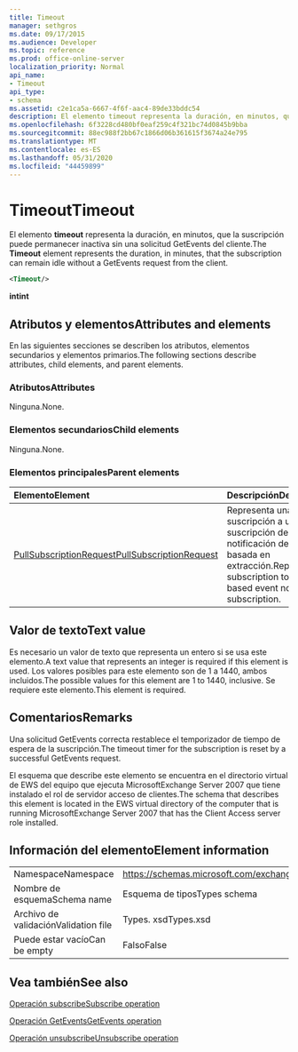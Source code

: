 ```yaml
---
title: Timeout
manager: sethgros
ms.date: 09/17/2015
ms.audience: Developer
ms.topic: reference
ms.prod: office-online-server
localization_priority: Normal
api_name:
- Timeout
api_type:
- schema
ms.assetid: c2e1ca5a-6667-4f6f-aac4-89de33bddc54
description: El elemento timeout representa la duración, en minutos, que la suscripción puede permanecer inactiva sin una solicitud GetEvents del cliente.
ms.openlocfilehash: 6f3228cd480bf0eaf259c4f321bc74d0845b9bba
ms.sourcegitcommit: 88ec988f2bb67c1866d06b361615f3674a24e795
ms.translationtype: MT
ms.contentlocale: es-ES
ms.lasthandoff: 05/31/2020
ms.locfileid: "44459899"
---
```

# <a name="timeout"></a><span data-ttu-id="33d33-103">Timeout</span><span class="sxs-lookup"><span data-stu-id="33d33-103">Timeout</span></span>

<span data-ttu-id="33d33-104">El elemento **timeout** representa la duración, en minutos, que la suscripción puede permanecer inactiva sin una solicitud GetEvents del cliente.</span><span class="sxs-lookup"><span data-stu-id="33d33-104">The **Timeout** element represents the duration, in minutes, that the subscription can remain idle without a GetEvents request from the client.</span></span> 
  
```xml
<Timeout/>
```

 <span data-ttu-id="33d33-105">**int**</span><span class="sxs-lookup"><span data-stu-id="33d33-105">**int**</span></span>
## <a name="attributes-and-elements"></a><span data-ttu-id="33d33-106">Atributos y elementos</span><span class="sxs-lookup"><span data-stu-id="33d33-106">Attributes and elements</span></span>

<span data-ttu-id="33d33-107">En las siguientes secciones se describen los atributos, elementos secundarios y elementos primarios.</span><span class="sxs-lookup"><span data-stu-id="33d33-107">The following sections describe attributes, child elements, and parent elements.</span></span>
  
### <a name="attributes"></a><span data-ttu-id="33d33-108">Atributos</span><span class="sxs-lookup"><span data-stu-id="33d33-108">Attributes</span></span>

<span data-ttu-id="33d33-109">Ninguna.</span><span class="sxs-lookup"><span data-stu-id="33d33-109">None.</span></span>
  
### <a name="child-elements"></a><span data-ttu-id="33d33-110">Elementos secundarios</span><span class="sxs-lookup"><span data-stu-id="33d33-110">Child elements</span></span>

<span data-ttu-id="33d33-111">Ninguna.</span><span class="sxs-lookup"><span data-stu-id="33d33-111">None.</span></span>
  
### <a name="parent-elements"></a><span data-ttu-id="33d33-112">Elementos principales</span><span class="sxs-lookup"><span data-stu-id="33d33-112">Parent elements</span></span>

|<span data-ttu-id="33d33-113">**Elemento**</span><span class="sxs-lookup"><span data-stu-id="33d33-113">**Element**</span></span>|<span data-ttu-id="33d33-114">**Descripción**</span><span class="sxs-lookup"><span data-stu-id="33d33-114">**Description**</span></span>|
|:-----|:-----|
|[<span data-ttu-id="33d33-115">PullSubscriptionRequest</span><span class="sxs-lookup"><span data-stu-id="33d33-115">PullSubscriptionRequest</span></span>](pullsubscriptionrequest.md) <br/> |<span data-ttu-id="33d33-116">Representa una suscripción a una suscripción de notificación de eventos basada en extracción.</span><span class="sxs-lookup"><span data-stu-id="33d33-116">Represents a subscription to a pull-based event notification subscription.</span></span>  <br/> |
   
## <a name="text-value"></a><span data-ttu-id="33d33-117">Valor de texto</span><span class="sxs-lookup"><span data-stu-id="33d33-117">Text value</span></span>

<span data-ttu-id="33d33-118">Es necesario un valor de texto que representa un entero si se usa este elemento.</span><span class="sxs-lookup"><span data-stu-id="33d33-118">A text value that represents an integer is required if this element is used.</span></span> <span data-ttu-id="33d33-119">Los valores posibles para este elemento son de 1 a 1440, ambos incluidos.</span><span class="sxs-lookup"><span data-stu-id="33d33-119">The possible values for this element are 1 to 1440, inclusive.</span></span> <span data-ttu-id="33d33-120">Se requiere este elemento.</span><span class="sxs-lookup"><span data-stu-id="33d33-120">This element is required.</span></span>
  
## <a name="remarks"></a><span data-ttu-id="33d33-121">Comentarios</span><span class="sxs-lookup"><span data-stu-id="33d33-121">Remarks</span></span>

<span data-ttu-id="33d33-122">Una solicitud GetEvents correcta restablece el temporizador de tiempo de espera de la suscripción.</span><span class="sxs-lookup"><span data-stu-id="33d33-122">The timeout timer for the subscription is reset by a successful GetEvents request.</span></span>
  
<span data-ttu-id="33d33-123">El esquema que describe este elemento se encuentra en el directorio virtual de EWS del equipo que ejecuta MicrosoftExchange Server 2007 que tiene instalado el rol de servidor acceso de clientes.</span><span class="sxs-lookup"><span data-stu-id="33d33-123">The schema that describes this element is located in the EWS virtual directory of the computer that is running MicrosoftExchange Server 2007 that has the Client Access server role installed.</span></span> 
  
## <a name="element-information"></a><span data-ttu-id="33d33-124">Información del elemento</span><span class="sxs-lookup"><span data-stu-id="33d33-124">Element information</span></span>

|||
|:-----|:-----|
|<span data-ttu-id="33d33-125">Namespace</span><span class="sxs-lookup"><span data-stu-id="33d33-125">Namespace</span></span>  <br/> |https://schemas.microsoft.com/exchange/services/2006/types  <br/> |
|<span data-ttu-id="33d33-126">Nombre de esquema</span><span class="sxs-lookup"><span data-stu-id="33d33-126">Schema name</span></span>  <br/> |<span data-ttu-id="33d33-127">Esquema de tipos</span><span class="sxs-lookup"><span data-stu-id="33d33-127">Types schema</span></span>  <br/> |
|<span data-ttu-id="33d33-128">Archivo de validación</span><span class="sxs-lookup"><span data-stu-id="33d33-128">Validation file</span></span>  <br/> |<span data-ttu-id="33d33-129">Types. xsd</span><span class="sxs-lookup"><span data-stu-id="33d33-129">Types.xsd</span></span>  <br/> |
|<span data-ttu-id="33d33-130">Puede estar vacío</span><span class="sxs-lookup"><span data-stu-id="33d33-130">Can be empty</span></span>  <br/> |<span data-ttu-id="33d33-131">Falso</span><span class="sxs-lookup"><span data-stu-id="33d33-131">False</span></span>  <br/> |
   
## <a name="see-also"></a><span data-ttu-id="33d33-132">Vea también</span><span class="sxs-lookup"><span data-stu-id="33d33-132">See also</span></span>



[<span data-ttu-id="33d33-133">Operación subscribe</span><span class="sxs-lookup"><span data-stu-id="33d33-133">Subscribe operation</span></span>](subscribe-operation.md)
  
[<span data-ttu-id="33d33-134">Operación GetEvents</span><span class="sxs-lookup"><span data-stu-id="33d33-134">GetEvents operation</span></span>](getevents-operation.md)
  
[<span data-ttu-id="33d33-135">Operación unsubscribe</span><span class="sxs-lookup"><span data-stu-id="33d33-135">Unsubscribe operation</span></span>](unsubscribe-operation.md)


